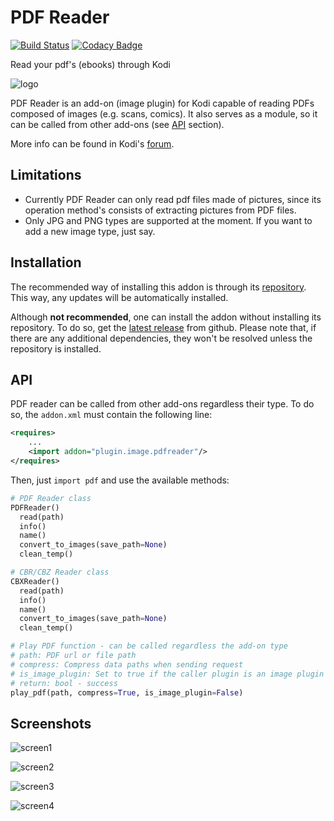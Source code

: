# PDF Reader

[![Build Status](https://github.com/i96751414/plugin.image.pdfreader/workflows/build/badge.svg)](https://github.com/i96751414/plugin.image.pdfreader/actions?query=workflow%3Abuild)
[![Codacy Badge](https://app.codacy.com/project/badge/Grade/d5b5db57e38e495aade6c3747422047c)](https://www.codacy.com/gh/i96751414/plugin.image.pdfreader/dashboard?utm_source=github.com&amp;utm_medium=referral&amp;utm_content=i96751414/plugin.image.pdfreader&amp;utm_campaign=Badge_Grade)

Read your pdf's (ebooks) through Kodi

![logo](https://github.com/i96751414/plugin.image.pdfreader/raw/master/icon.png)

PDF Reader is an add-on (image plugin) for Kodi capable of reading PDFs composed of images (e.g. scans, comics). It also serves as a module, so it can be called from other add-ons (see [API](#api) section).

More info can be found in Kodi's [forum](https://forum.kodi.tv/showthread.php?tid=187421).

## Limitations

-   Currently PDF Reader can only read pdf files made of pictures, since its operation method's consists of extracting pictures from PDF files.
-   Only JPG and PNG types are supported at the moment. If you want to add a new image type, just say.

## Installation

The recommended way of installing this addon is through
its [repository](https://github.com/i96751414/repository.github#installation). This way, any updates will be
automatically installed.

Although **not recommended**, one can install the addon without installing its repository. To do so, get
the [latest release](https://github.com/i96751414/plugin.image.pdfreader/releases/latest) from github. Please note
that, if there are any additional dependencies, they won't be resolved unless the repository is installed.

## <a name="api"></a> API

PDF reader can be called from other add-ons regardless their type. To do so, the `addon.xml` must contain the following line:
```xml
<requires>
    ...
    <import addon="plugin.image.pdfreader"/>
</requires>
```
Then, just `import pdf` and use the available methods:
```python
# PDF Reader class
PDFReader()
  read(path)
  info()
  name()
  convert_to_images(save_path=None)
  clean_temp()

# CBR/CBZ Reader class
CBXReader()
  read(path)
  info()
  name()
  convert_to_images(save_path=None)
  clean_temp()

# Play PDF function - can be called regardless the add-on type
# path: PDF url or file path
# compress: Compress data paths when sending request
# is_image_plugin: Set to true if the caller plugin is an image plugin
# return: bool - success
play_pdf(path, compress=True, is_image_plugin=False)
```

## Screenshots

![screen1](https://github.com/i96751414/plugin.image.pdfreader/raw/master/resources/img/screenshot-1.png)

![screen2](https://github.com/i96751414/plugin.image.pdfreader/raw/master/resources/img/screenshot-2.png)

![screen3](https://github.com/i96751414/plugin.image.pdfreader/raw/master/resources/img/screenshot-3.png)

![screen4](https://github.com/i96751414/plugin.image.pdfreader/raw/master/resources/img/screenshot-4.png)
